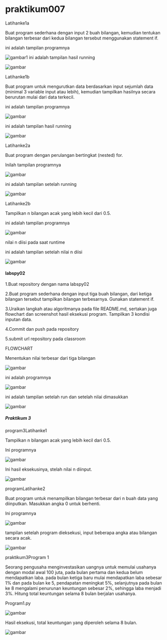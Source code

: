 # praktikum007
Latihanke1a <p>
Buat program sederhana dengan input 2 buah bilangan, kemudian
tentukan bilangan terbesar dari kedua bilangan tersebut
menggunakan statement if. <P>

ini adalah tampilan programnya <p>

![gambar1](screenshoot/screenshoot1.png)
ini adalah tampilan hasil running <p>

![gambar](screenshoot/screenshoot2.png)

Latihanke1b <p>
Buat program untuk mengurutkan data berdasarkan input sejumlah
data (minimal 3 variable input atau lebih), kemudian tampilkan
hasilnya secara berurutan mulai dari data terkecil. <p>

ini adalah tampilan programnya <p>

![gambar](screenshoot/screenshoot3.png)

ini adalah tampilan hasil running <p>

![gambar](screenshoot/screenshoot4.png)

Latihanke2a <p>
Buat program dengan perulangan bertingkat (nested) for. <p>

Inilah tampilan programnya <p>

![gambar](screenshoot/screenshoot5.png)

ini adalah tampilan setelah running <p>

![gambar](screenshoot/screenshoot6.png)

Latihanke2b <p>

Tampilkan n bilangan acak yang lebih kecil dari 0.5. <p>
ini adalah tampilan programnya <p>

![gambar](screenshoot/screenshoot7.png)

nilai n diisi pada saat runtime <p>


ini adalah tampilan setelah nilai n diisi <p>

![gambar](screenshoot/screenshoot8.png)

#### labspy02
1.Buat repository dengan nama labspy02 <p>
2.Buat program sederhana dengan input tiga buah bilangan, dari ketiga bilangan
  tersebut tampilkan bilangan terbesarnya. Gunakan statement if.  <p>
3.Uraikan langkah atau algoritmanya pada file README.md, sertakan juga flowchart
  dan screenshot hasil eksekusi program. Tampilkan 3 kondisi inputan data. <p>
4.Commit dan push pada repository <p>
5.submit url repository pada classroom <p>

FLOWCHART <p>
Menentukan nilai terbesar dari tiga bilangan <p>

![gambar](screenshoot/screenshoot9.png)

ini adalah programnya <p>

![gambar](screenshoot/screenshoot10.png)

ini adalah tampilan setelah run dan setelah nilai dimasukkan <p>

![gambar](screenshoot/screenshoot11.png)

##### Praktikum 3
program3Latihanke1 <p>
Tampilkan n bilangan acak yang lebih kecil dari 0.5. <p>
Ini programnya <p>

![gambar](screenshoot/screenshoot12.png)

Ini hasil eksekusinya, stelah nilai n diinput. <p>

![gambar](screenshoot/screenshoot13.png)

programLatihanke2 <p>
Buat program untuk menampilkan bilangan terbesar dari n buah data yang diinputkan.
Masukkan angka 0 untuk berhenti. <p>
Ini programnya <p>

![gambar](screenshoot/screenshoot14.png)

tampilan setelah program dieksekusi, input beberapa angka atau bilangan secara acak. <p>

![gambar](screenshoot/screenshoot15.png)

praktikum3Program 1 <p>
Seorang pengusaha menginvestasikan uangnya untuk memulai usahanya dengan
modal awal 100 juta, pada bulan pertama dan kedua belum mendapatkan laba. pada
bulan ketiga baru mulai mendapatkan laba sebesar 1% dan pada bulan ke 5,
pendapatan meningkat 5%, selanjutnya pada bulan ke 8 mengalami penurunan
keuntungan sebesar 2%, sehingga laba menjadi 3%. Hitung total keuntungan selama 8
bulan berjalan usahanya. <p>
Program1.py <p>

![gambar](screenshoot/screenshoot16.png)

Hasil eksekusi, total keuntungan yang diperoleh selama 8 bulan. <p>

![gambar](screenshoot/screenshoot17.png)

